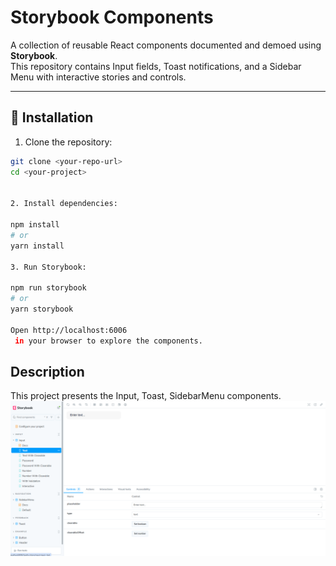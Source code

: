 # Storybook Components

A collection of reusable React components documented and demoed using **Storybook**.  
This repository contains Input fields, Toast notifications, and a Sidebar Menu with interactive stories and controls.

---

## 🚀 Installation

1. Clone the repository:

```bash
git clone <your-repo-url>
cd <your-project>


2. Install dependencies:

npm install
# or
yarn install

3. Run Storybook:

npm run storybook
# or
yarn storybook

Open http://localhost:6006
 in your browser to explore the components.


```

## Description

This project presents the Input, Toast, SidebarMenu components.
![Input](https://github.com/StanNatalia/DT-test-task/blob/master/1Снимок%20экрана%202025-09-04%20110606.png)

